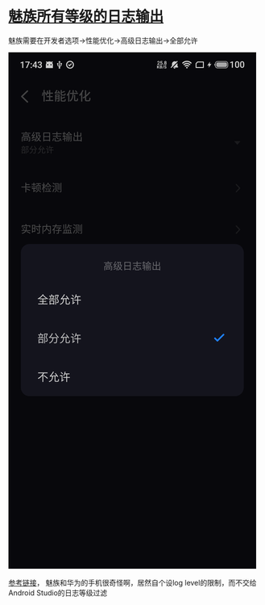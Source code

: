 # [魅族所有等级的日志输出](/2020/02/meizu_enable_debug_log_level.md)

魅族需要在开发者选项->性能优化->高级日志输出->全部允许

![meizu_enable_debug_log_level](meizu_enable_debug_log_level.jpg)

[参考链接](https://www.jianshu.com/p/d2fe367e2b88)，
魅族和华为的手机很奇怪啊，居然自个设log level的限制，而不交给Android Studio的日志等级过滤
